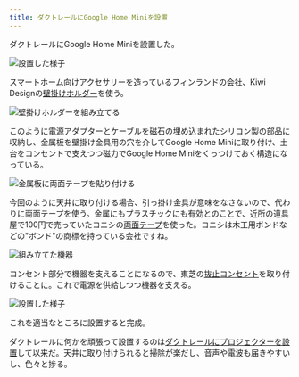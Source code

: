 ```yaml
---
title: ダクトレールにGoogle Home Miniを設置
---
```


ダクトレールにGoogle Home Miniを設置した。

![](https://i.imgur.com/Eom5dM4h.jpg "設置した様子")

スマートホーム向けアクセサリーを造っているフィンランドの会社、Kiwi Designの[壁掛けホルダー](https://www.amazon.co.jp/dp/B086HJL73H)を使う。

![](https://i.imgur.com/bGPzQjDh.jpg "壁掛けホルダーを組み立てる")

このように電源アダプターとケーブルを磁石の埋め込まれたシリコン製の部品に収納し、金属板を壁掛け金具用の穴を介してGoogle Home Miniに取り付け、土台をコンセントで支えつつ磁力でGoogle Home Miniをくっつけておく構造になっている。

![](https://i.imgur.com/hBYZaGCh.jpg "金属板に両面テープを貼り付ける")

今回のように天井に取り付ける場合、引っ掛け金具が意味をなさないので、代わりに両面テープを使う。金属にもプラスチックにも有効とのことで、近所の道具屋で100円で売っていたコニシの[両面テープ](https://www.amazon.co.jp/dp/B00KID1QKC)を使った。コニシは木工用ボンドなどの"ボンド"の商標を持っている会社ですね。

![](https://i.imgur.com/0NfUqWOh.jpg "組み立てた機器")

コンセント部分で機器を支えることになるので、東芝の[抜止コンセント](https://www.amazon.co.jp/dp/B01M7RME5D)を取り付けることに。これで電源を供給しつつ機器を支える。

![](https://i.imgur.com/ECy62e3h.jpg "設置した様子")

これを適当なところに設置すると完成。

ダクトレールに何かを頑張って設置するのは[ダクトレールにプロジェクターを設置](/articles/2016-12-12-h)して以来だ。天井に取り付けられると掃除が楽だし、音声や電波も届きやすいし、色々と捗る。
